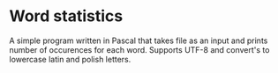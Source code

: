 # Word statistics
A simple program written in Pascal that takes file as an input and prints number of occurences for each word.
Supports UTF-8 and convert's to lowercase latin and polish letters.